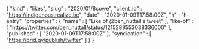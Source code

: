 {
  "kind" : "likes",
  "slug" : "2020/01/8cowe",
  "client_id" : "https://indigenous.realize.be",
  "date" : "2020-01-09T17:58:00Z",
  "h" : "h-entry",
  "properties" : {
    "name" : [ "Like of @ben_nuttall's tweet" ],
    "like-of" : [ "https://twitter.com/ben_nuttall/status/1215289553038336000" ],
    "published" : [ "2020-01-09T17:58:00Z" ],
    "syndication" : [ "https://brid.gy/publish/twitter" ]
  }
}
